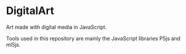 # DigitalArt
Art made with digital media in JavaScript.

Tools used in this repository are mainly the JavaScript libraries P5js and ml5js.
